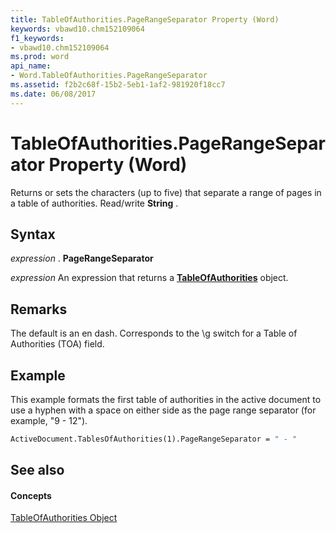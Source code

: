 ```yaml
---
title: TableOfAuthorities.PageRangeSeparator Property (Word)
keywords: vbawd10.chm152109064
f1_keywords:
- vbawd10.chm152109064
ms.prod: word
api_name:
- Word.TableOfAuthorities.PageRangeSeparator
ms.assetid: f2b2c68f-15b2-5eb1-1af2-981920f18cc7
ms.date: 06/08/2017
---
```



# TableOfAuthorities.PageRangeSeparator Property (Word)

Returns or sets the characters (up to five) that separate a range of pages in a table of authorities. Read/write **String** .


## Syntax

 _expression_ . **PageRangeSeparator**

 _expression_ An expression that returns a **[TableOfAuthorities](tableofauthorities-object-word.md)** object.


## Remarks

The default is an en dash. Corresponds to the \g switch for a Table of Authorities (TOA) field. 


## Example

This example formats the first table of authorities in the active document to use a hyphen with a space on either side as the page range separator (for example, "9 - 12").


```vb
ActiveDocument.TablesOfAuthorities(1).PageRangeSeparator = " - "
```


## See also


#### Concepts


[TableOfAuthorities Object](tableofauthorities-object-word.md)

